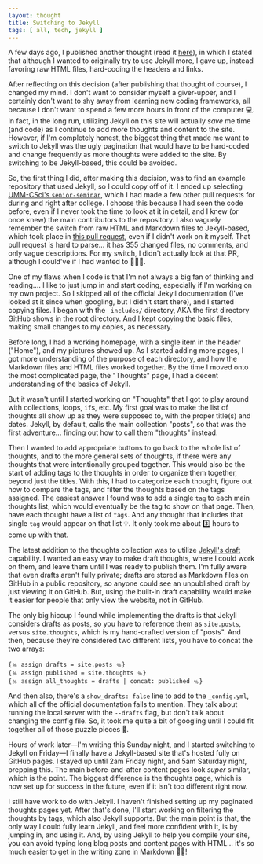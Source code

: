```yaml
---
layout: thought
title: Switching to Jekyll
tags: [ all, tech, jekyll ]
---
```


A few days ago, I published another thought (read it [here](/thought/my-first-thought)), in which I stated that although I wanted to originally try to use Jekyll more, I gave up, instead favoring raw HTML files, hard-coding the headers and links.

After reflecting on this decision (after publishing that thought of course), I changed my mind. I don't want to consider myself a giver-upper, and I certainly don't want to shy away from learning new coding frameworks, all because I don't want to spend a few more hours in front of the computer 💻. In fact, in the long run, utilizing Jekyll on this site will actually _save_ me time (and code) as I continue to add more thoughts and content to the site. However, if I'm completely honest, the biggest thing that made me want to switch to Jekyll was the ugly pagination that would have to be hard-coded and change frequently as more thoughts were added to the site. By switching to be Jekyll-based, this could be avoided.

So, the first thing I did, after making this decision, was to find an example repository that used Jekyll, so I could copy off of it. I ended up selecting [UMM-CSci's `senior-seminar`](https://github.com/UMM-CSci/senior-seminar), which I had made a few other pull requests for during and right after college. I choose this because I had seen the code before, even if I never took the time to look at it in detail, and I knew (or once knew) the main contributors to the repository. I also vaguely remember the switch from raw HTML and Markdown files to Jekyll-based, which took place in [this pull request](https://github.com/UMM-CSci/senior-seminar/pull/9), even if I didn't work on it myself. That pull request is hard to parse... it has 355 changed files, no comments, and only vague descriptions. For my switch, I didn't actually look at that PR, although I could've if I had wanted to 💁🏻‍♀️.

One of my flaws when I code is that I'm not always a big fan of thinking and reading.... I like to just jump in and start coding, especially if I'm working on my own project. So I skipped all of the official Jekyll documentation (I've looked at it since when googling, but I didn't start there), and I started copying files. I began with the `_includes/` directory, AKA the first directory GitHub shows in the root directory. And I kept copying the basic files, making small changes to my copies, as necessary.

Before long, I had a working homepage, with a single item in the header ("Home"), and my pictures showed up. As I started adding more pages, I got more understanding of the purpose of each directory, and how the Markdown files and HTML files worked together. By the time I moved onto the most complicated page, the "Thoughts" page, I had a decent understanding of the basics of Jekyll.

But it wasn't until I started working on "Thoughts" that I got to play around with collections, loops, `if`s, etc. My first goal was to make the list of thoughts all show up as they were supposed to, with the proper title(s) and dates. Jekyll, by default, calls the main collection "posts", so that was the first adventure... finding out how to call them "thoughts" instead.

Then I wanted to add appropriate buttons to go back to the whole list of thoughts, and to the more general sets of thoughts, if there were any thoughts that were intentionally grouped together. This would also be the start of adding tags to the thoughts in order to organize them together, beyond just the titles. With this, I had to categorize each thought, figure out how to compare the tags, and filter the thoughts based on the tags assigned. The easiest answer I found was to add a single `tag` to each main thoughts list, which would eventually be the tag to show on that page. Then, have each thought have a list of `tags`. And any thought that includes that single `tag` would appear on that list 💡. It only took me about 3️⃣ hours to come up with that.

The latest addition to the thoughts collection was to utilize [Jekyll's draft](https://jekyllrb.com/docs/posts/#drafts) capability. I wanted an easy way to make draft thoughts, where I could work on them, and leave them until I was ready to publish them. I'm fully aware that even drafts aren't fully private; drafts are stored as Markdown files on GitHub in a public repository, so anyone could see an unpublished draft by just viewing it on GitHub. But, using the built-in draft capability would make it easier for people that only view the website, not in GitHub.

The only big hiccup I found while implementing the drafts is that Jekyll considers drafts as posts, so you have to reference them as `site.posts`, versus `site.thoughts`, which is my hand-crafted version of "posts". And then, because they're considered two different lists, you have to concat the two arrays:
```
{﹪ assign drafts = site.posts ﹪}
{﹪ assign published = site.thoughts ﹪}
{﹪ assign all_thoughts = drafts | concat: published ﹪}
```

And then also, there's a `show_drafts: false` line to add to the `_config.yml`, which all of the official documentation fails to mention. They talk about running the local server with the `--drafts` flag, but don't talk about changing the config file. So, it took me quite a bit of googling until I could fit together all of those puzzle pieces 🧩.

Hours of work later—I'm writing this Sunday night, and I started switching to Jekyll on Friday—I finally have a Jekyll-based site that's hosted fully on GitHub pages. I stayed up until 2am Friday night, and 5am Saturday night, prepping this. The main before-and-after content pages look _super_ similar, which is the point. The biggest difference is the thoughts page, which is now set up for success in the future, even if it isn't too different right now.

I still have work to do with Jekyll. I haven't finished setting up my paginated thoughts pages yet. After that's done, I'll start working on filtering the thoughts by tags, which also Jekyll supports. But the main point is that, the only way I could fully learn Jekyll, and feel more confident with it, is by jumping in, and using it. And, by using Jekyll to help you compile your site, you can avoid typing long blog posts and content pages with HTML... it's so much easier to get in the writing zone in Markdown 🙌🏼!
